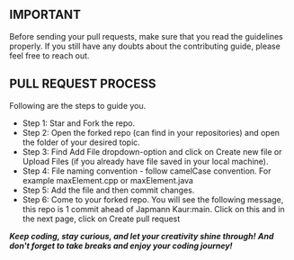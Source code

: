 ## IMPORTANT
Before sending your pull requests, make sure that you read the guidelines properly. If you still have any doubts about the contributing guide, please feel free to reach out.

## PULL REQUEST PROCESS
Following are the steps to guide you.

- Step 1: Star and Fork the repo.
- Step 2: Open the forked repo (can find in your repositories) and open the folder of your desired topic.
- Step 3: Find Add File dropdown-option and click on Create new file or Upload Files (if you already have file saved in your local machine).
- Step 4: File naming convention - follow camelCase convention. For example maxElement.cpp or maxElement.java
- Step 5: Add the file and then commit changes.
- Step 6: Come to your forked repo. You will see the following message, this repo is 1 commit ahead of Japmann Kaur:main. Click on this and in the next page, click on Create pull request


***Keep coding, stay curious, and let your creativity shine through!***
***And don't forget to take breaks and enjoy your coding journey!***


